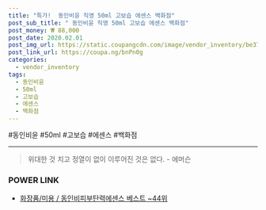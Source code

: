 ```yaml
--- 
title: "특가!  동인비윤 직영 50ml 고보습 에센스 백화점" 
post_sub_title: " 동인비윤 직영 50ml 고보습 에센스 백화점" 
post_money: ₩ 88,000 
post_date: 2020.02.01 
post_img_url: https://static.coupangcdn.com/image/vendor_inventory/be37/5a05f99a01229dfa8feb3570766c7917bad9be5781e6521a9c2c669948ae.jpg 
post_link_url: https://coupa.ng/bnPn0g 
categories: 
  - vendor_inventory 
tags: 
  - 동인비윤 
  - 50ml 
  - 고보습 
  - 에센스 
  - 백화점 
--- 
```

  #동인비윤 #50ml #고보습 #에센스 #백화점 
<hr> 

> 위대한 것 치고 정열이 없이 이루어진 것은 없다. - 에머슨 


### POWER LINK

* <a href="https://blog.naver.com/santokki14/221792338305" target="_blank">화장품/미용 / 동인비피부탄력에센스 베스트 ~44위</a>
